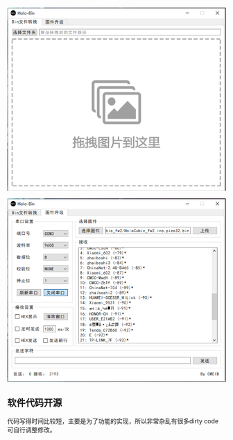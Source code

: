 ![](/Images/软件界面1.png)

![](/Images/软件界面2.png)

##  软件代码开源

代码写得时间比较短，主要是为了功能的实现，所以非常杂乱有很多dirty code 可自行调整修改。

